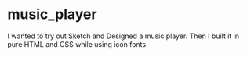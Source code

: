 music_player
============

I wanted to try out Sketch and Designed a music player. Then I built it in pure HTML and CSS while using icon fonts.
